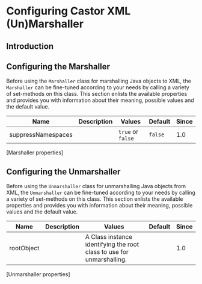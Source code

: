 Configuring Castor XML (Un)Marshaller
=====================================

Introduction
------------

Configuring the Marshaller
--------------------------

Before using the `Marshaller` class for marshalling Java objects to XML,
the `Marshaller` can be fine-tuned according to your needs by calling a
variety of set-methods on this class. This section enlists the available
properties and provides you with information about their meaning,
possible values and the default value.

| Name | Description | Values | Default | Since
| ---- | ----------- | ------ | ------- | -----
| suppressNamespaces | |  `true` or `false`   | `false`   | 1.0
[Marshaller properties]

Configuring the Unmarshaller
----------------------------

Before using the `Unmarshaller` class for unmarshalling Java objects
from XML, the `Unmarshaller` can be fine-tuned according to your needs
by calling a variety of set-methods on this class. This section enlists
the available properties and provides you with information about their
meaning, possible values and the default value.

| Name         | Description   | Values                                                                  | Default   | Since 
| ------------ | ------------- | ----------------------------------------------------------------------- | --------- | -------
| rootObject   |               | A Class instance identifying the root class to use for unmarshalling.   |           | 1.0
[Unmarshaller properties]
